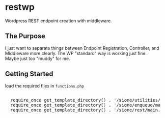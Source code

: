 # restwp
Wordpress REST endpoint creation with middleware.

<h2>The Purpose</h2>

<p>
I just want to separate things between Endpoint Registration, Controller, and Middleware more clearly. The WP "standard" way is working just fine. Maybe just too "muddy" for me.
</p>

<h2>Getting Started</h2>

load the required files in <code>functions.php</code> 

<pre>

  require_once get_template_directory() . '/sione/utilities/main.php';
  require_once get_template_directory() . '/sione/enqueue/main.php';
  require_once get_template_directory() . '/sione/rest/main.php';
  
</pre>
